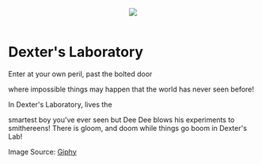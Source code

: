 <!DOCTYPE html>
<html>

<header>
	<title>Jahzmin Francis</title>
  <link href="style.css" rel="stylesheet" type="text/css" />
</header>

<body>
	<header>
    <img src="https://media4.giphy.com/media/1tK61mF7P7x4I/giphy.gif"/>
		
  </header>
  <main>
    <h1>Dexter's Laboratory</h1>
    <p>Enter at your own peril,
past the bolted door

where impossible things may happen
that the world has never seen before!

In Dexter's Laboratory, lives the

smartest boy you've ever seen
but Dee Dee blows his
experiments to smithereens!
There is gloom, and doom
while things go boom
in Dexter's Lab!</p>
  </main>
  <footer>
    <p>Image Source: <a href="https://media4.giphy.com/media/1tK61mF7P7x4I/giphy.gif">Giphy</a></p>
  </footer>
  <script src="script.js"></script>
</body>

</html>

